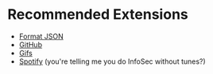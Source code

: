 # Recommended Extensions

- [Format JSON](https://www.raycast.com/destiner/json-format)
- [GitHub](https://www.raycast.com/raycast/github)
- [Gifs](https://www.raycast.com/josephschmitt/gif-search)
- [Spotify](https://www.raycast.com/mattisssa/spotify-player) (you're telling me you do InfoSec without tunes?)